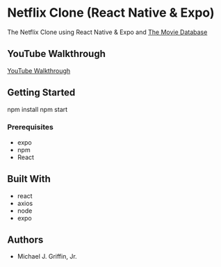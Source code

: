# Netflix Clone (React Native & Expo)

The Netflix Clone using React Native & Expo and <a href="https://www.themoviedb.org/" target="_blank">The Movie Database</a>

## YouTube Walkthrough

<a href="https://www.youtube.com/watch?v=NHqVU8zvQTo" target="_blank">YouTube Walkthrough</a>

## Getting Started

npm install
npm start

### Prerequisites

- expo
- npm
- React

## Built With

- react
- axios
- node
- expo

## Authors

- Michael J. Griffin, Jr.
